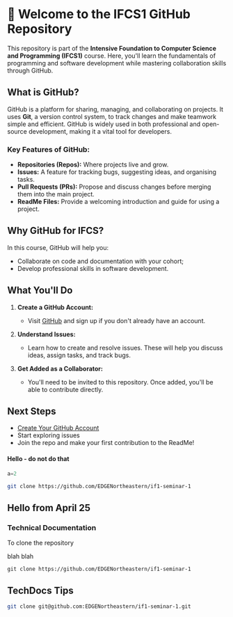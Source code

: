 # 👋 Welcome to the IFCS1 GitHub Repository

This repository is part of the **Intensive Foundation to Computer Science and Programming (IFCS1)** course. Here, you'll learn the fundamentals of programming and software development while mastering collaboration skills through GitHub. 

## What is GitHub?

GitHub is a platform for sharing, managing, and collaborating on projects. It uses **Git**, a version control system, to track changes and make teamwork simple and efficient. GitHub is widely used in both professional and open-source development, making it a vital tool for developers.

### Key Features of GitHub:
- **Repositories (Repos):** Where projects live and grow.
- **Issues:** A feature for tracking bugs, suggesting ideas, and organising tasks.
- **Pull Requests (PRs):** Propose and discuss changes before merging them into the main project.
- **ReadMe Files:** Provide a welcoming introduction and guide for using a project.

## Why GitHub for IFCS?

In this course, GitHub will help you:
- Collaborate on code and documentation with your cohort;
- Develop professional skills in software development.

## What You'll Do

1. **Create a GitHub Account:**  
   - Visit [GitHub](https://github.com/) and sign up if you don't already have an account.

2. **Understand Issues:**  
   - Learn how to create and resolve issues. These will help you discuss ideas, assign tasks, and track bugs.

3. **Get Added as a Collaborator:**  
   - You'll need to be invited to this repository. Once added, you'll be able to contribute directly.

## Next Steps
- [Create Your GitHub Account](https://github.com/)  
- Start exploring issues  
- Join the repo and make your first contribution to the ReadMe!

#### Hello - do not do that

```python
a=2
```


```bash
git clone https://github.com/EDGENortheastern/if1-seminar-1
```

## Hello from April 25

### Technical Documentation 

To clone the repository

blah blah

```
git clone https://github.com/EDGENortheastern/if1-seminar-1
```

## TechDocs Tips

```bash
git clone git@github.com:EDGENortheastern/if1-seminar-1.git
```

